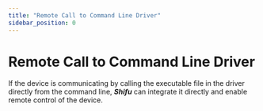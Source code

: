 ```yaml
---
title: "Remote Call to Command Line Driver"
sidebar_position: 0
---
```


# Remote Call to Command Line Driver

If the device is communicating by calling the executable file in the driver directly from the command line, ***Shifu*** can integrate it directly and enable remote control of the device.